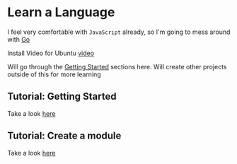 # Learn a Language

I feel very comfortable with `JavaScript` already, so I'm going to mess around with [Go](https://golang.org/)

Install Video for Ubuntu [video](https://www.youtube.com/watch?v=0e_C1B8fDvg)

Will go through the [Getting Started](https://golang.org/doc/#getting-started) sections here. Will create other projects outside of this for more learning

## Tutorial: Getting Started

Take a look [here](./learn_a_language/getting_started.go)

## Tutorial: Create a module

Take a look [here](./learn_a_language/call_external_package.go)
